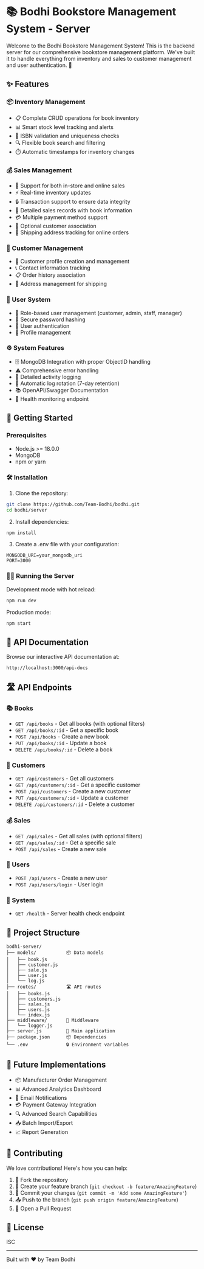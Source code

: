 # 📚 Bodhi Bookstore Management System - Server

Welcome to the Bodhi Bookstore Management System! This is the backend server for our comprehensive bookstore management platform. We've built it to handle everything from inventory and sales to customer management and user authentication. 🚀

## ✨ Features

### 📦 Inventory Management

- 📋 Complete CRUD operations for book inventory
- 📊 Smart stock level tracking and alerts
- 📝 ISBN validation and uniqueness checks
- 🔍 Flexible book search and filtering
- ⏱️ Automatic timestamps for inventory changes

### 💰 Sales Management

- 🏪 Support for both in-store and online sales
- ⚡ Real-time inventory updates
- 🔒 Transaction support to ensure data integrity
- 📄 Detailed sales records with book information
- 💳 Multiple payment method support
- 🤝 Optional customer association
- 🚚 Shipping address tracking for online orders

### 👥 Customer Management

- 👤 Customer profile creation and management
- 📞 Contact information tracking
- 📋 Order history association
- 📍 Address management for shipping

### 🔐 User System

- 👮 Role-based user management (customer, admin, staff, manager)
- 🔑 Secure password hashing
- 🎫 User authentication
- 👤 Profile management

### ⚙️ System Features

- 🗄️ MongoDB Integration with proper ObjectID handling
- ⚠️ Comprehensive error handling
- 📝 Detailed activity logging
- 🔄 Automatic log rotation (7-day retention)
- 📚 OpenAPI/Swagger Documentation
- 💓 Health monitoring endpoint

## 🚀 Getting Started

### Prerequisites

- Node.js >= 18.0.0
- MongoDB
- npm or yarn

### 🛠️ Installation

1. Clone the repository:

```bash
git clone https://github.com/Team-Bodhi/bodhi.git
cd bodhi/server
```

2. Install dependencies:

```bash
npm install
```

3. Create a .env file with your configuration:

```env
MONGODB_URI=your_mongodb_uri
PORT=3000
```

### 🏃‍♂️ Running the Server

Development mode with hot reload:

```bash
npm run dev
```

Production mode:

```bash
npm start
```

## 📖 API Documentation

Browse our interactive API documentation at:

```
http://localhost:3000/api-docs
```

## 🛣️ API Endpoints

### 📚 Books

- `GET /api/books` - Get all books (with optional filters)
- `GET /api/books/:id` - Get a specific book
- `POST /api/books` - Create a new book
- `PUT /api/books/:id` - Update a book
- `DELETE /api/books/:id` - Delete a book

### 👥 Customers

- `GET /api/customers` - Get all customers
- `GET /api/customers/:id` - Get a specific customer
- `POST /api/customers` - Create a new customer
- `PUT /api/customers/:id` - Update a customer
- `DELETE /api/customers/:id` - Delete a customer

### 💰 Sales

- `GET /api/sales` - Get all sales (with optional filters)
- `GET /api/sales/:id` - Get a specific sale
- `POST /api/sales` - Create a new sale

### 🔐 Users

- `POST /api/users` - Create a new user
- `POST /api/users/login` - User login

### 🏥 System

- `GET /health` - Server health check endpoint

## 📁 Project Structure

```
bodhi-server/
├── models/           📦 Data models
│   ├── book.js
│   ├── customer.js
│   ├── sale.js
│   ├── user.js
│   └── log.js
├── routes/           🛣️ API routes
│   ├── books.js
│   ├── customers.js
│   ├── sales.js
│   ├── users.js
│   └── index.js
├── middleware/       🔄 Middleware
│   └── logger.js
├── server.js         🚀 Main application
├── package.json      📦 Dependencies
└── .env              🔒 Environment variables
```

## 🚀 Future Implementations

- 📦 Manufacturer Order Management
- 📊 Advanced Analytics Dashboard
- 📧 Email Notifications
- 💳 Payment Gateway Integration
- 🔍 Advanced Search Capabilities
- 📥 Batch Import/Export
- 📈 Report Generation

## 🤝 Contributing

We love contributions! Here's how you can help:

1. 🍴 Fork the repository
2. 🌿 Create your feature branch (`git checkout -b feature/AmazingFeature`)
3. 💾 Commit your changes (`git commit -m 'Add some AmazingFeature'`)
4. 📤 Push to the branch (`git push origin feature/AmazingFeature`)
5. 🎉 Open a Pull Request

## 📄 License

ISC

---

Built with ❤️ by Team Bodhi

